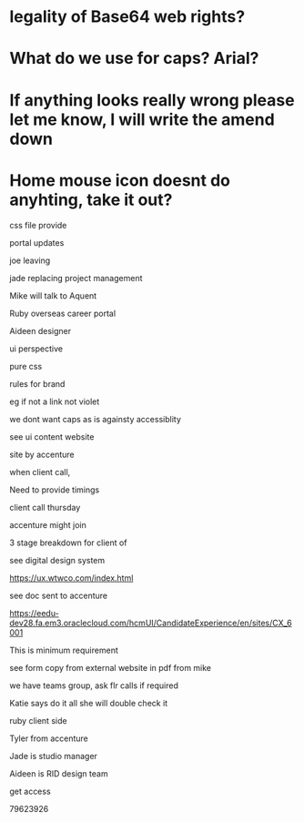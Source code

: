 # legality of Base64 web rights?

# What do we use for caps? Arial?

# If anything looks really wrong please let me know, I will write the amend down

# Home mouse icon doesnt do anyhting, take it out?

css file provide

portal updates

joe leaving

jade replacing project management

Mike will talk to Aquent

Ruby overseas career portal

Aideen designer 

ui perspective

pure css

rules for brand 

eg if not a link not violet

we dont want caps as is againsty accessiblity

see ui content website

site by accenture

when client call, 

Need to provide timings

client call thursday

accenture might join

3 stage breakdown for client of 

see digital design system

https://ux.wtwco.com/index.html

see doc sent to accenture

https://eedu-dev28.fa.em3.oraclecloud.com/hcmUI/CandidateExperience/en/sites/CX_6001

This is minimum requirement

see form copy from external website in pdf from mike



we have teams group, ask flr calls if required


Katie says do it all she will double check it

ruby client side

Tyler from accenture

Jade is studio manager

Aideen is RID design team

get access

79623926